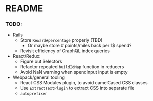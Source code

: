 # README

### TODO:
  - Rails
    - Store `Reward#percentage` properly (TBD)
      - Or maybe store # points/miles back per 1$ spend?
    - Revisit efficiency of GraphQL index queries
  - React/Redux:
    - Figure out Selectors
    - Refactor repeated `buildIdMap` function in reducers
    - Avoid NaN warning when spendInput input is empty
  - Webpack/general tooling
    - React CSS Modules plugin, to avoid camelCased CSS classes
    - Use `ExtractTextPlugin` to extract CSS into separate file
    - `autoprefixer`
